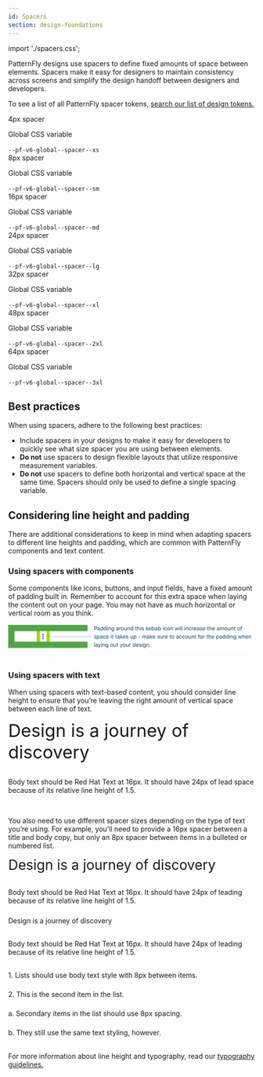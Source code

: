 ```yaml
---
id: Spacers
section: design-foundations
---
```

import './spacers.css';


PatternFly designs use spacers to define fixed amounts of space between elements. Spacers make it easy for designers to maintain consistency across screens and  simplify the design handoff between designers and developers.

To see a list of all PatternFly spacer tokens, [search our list of design tokens.](/tokens/all-patternfly-tokens/)

<div class="pf-v6-u-display-flex pf-v6-u-flex-direction-row pf-v6-u-mb-lg">
  <div class="ws-content-spacer4">
  </div>
  <div class="pf-v6-u-display-flex pf-v6-u-flex-direction-column">
    <div class="ws-content-spacerTitle">4px spacer</div>
    <div class="pf-v6-u-display-flex pf-v6-u-flex-direction-row">
      <p class="pf-v6-u-my-0 pf-v6-u-mr-sm ws-content-p">Global CSS variable </p>
      <code className="ws-code">--pf-v6-global--spacer--xs</code>
    </div>
  </div>
</div>

<div class="pf-v6-u-display-flex pf-v6-u-flex-direction-row pf-v6-u-mb-lg">
  <div class="ws-content-spacer8">
  </div>
  <div class="pf-v6-u-display-flex pf-v6-u-flex-direction-column">
    <div class="ws-content-spacerTitle">8px spacer</div>
    <div class="pf-v6-u-display-flex pf-v6-u-flex-direction-row">
      <p class="pf-v6-u-my-0 pf-v6-u-mr-sm ws-content-p">Global CSS variable </p>
      <code className="ws-code">--pf-v6-global--spacer--sm</code>
    </div>
  </div>
</div>

<div class="pf-v6-u-display-flex pf-v6-u-flex-direction-row pf-v6-u-mb-lg">
  <div class="ws-content-spacer16">
  </div>
  <div class="pf-v6-u-display-flex pf-v6-u-flex-direction-column">
    <div class="ws-content-spacerTitle">16px spacer</div>
    <div class="pf-v6-u-display-flex pf-v6-u-flex-direction-row">
      <p class="pf-v6-u-my-0 pf-v6-u-mr-sm ws-content-p">Global CSS variable </p>
      <code className="ws-code">--pf-v6-global--spacer--md</code>
    </div>
  </div>
</div>

<div class="pf-v6-u-display-flex pf-v6-u-flex-direction-row pf-v6-u-mb-lg">
  <div class="ws-content-spacer24">
  </div>
  <div class="pf-v6-u-display-flex pf-v6-u-flex-direction-column">
    <div class="ws-content-spacerTitle">24px spacer</div>
    <div class="pf-v6-u-display-flex pf-v6-u-flex-direction-row">
      <p class="pf-v6-u-my-0 pf-v6-u-mr-sm ws-content-p">Global CSS variable </p>
      <code className="ws-code">--pf-v6-global--spacer--lg</code>
    </div>
  </div>
</div>

<div class="pf-v6-u-display-flex pf-v6-u-flex-direction-row pf-v6-u-mb-lg">
  <div class="ws-content-spacer32">
  </div>
  <div class="pf-v6-u-display-flex pf-v6-u-flex-direction-column">
    <div class="ws-content-spacerTitle">32px spacer</div>
    <div class="pf-v6-u-display-flex pf-v6-u-flex-direction-row">
      <p class="pf-v6-u-my-0 pf-v6-u-mr-sm ws-content-p">Global CSS variable </p>
      <code className="ws-code">--pf-v6-global--spacer--xl</code>
    </div>
  </div>
</div>

<div class="pf-v6-u-display-flex pf-v6-u-flex-direction-row pf-v6-u-mb-lg">
  <div class="ws-content-spacer48">
  </div>
  <div class="pf-v6-u-display-flex pf-v6-u-flex-direction-column">
    <div class="ws-content-spacerTitle">48px spacer</div>
    <div class="pf-v6-u-display-flex pf-v6-u-flex-direction-row">
      <p class="pf-v6-u-my-0 pf-v6-u-mr-sm ws-content-p">Global CSS variable </p>
      <code className="ws-code">--pf-v6-global--spacer--2xl</code>
    </div>
  </div>
</div>

<div class="pf-v6-u-display-flex pf-v6-u-flex-direction-row pf-v6-u-mb-lg">
  <div class="ws-content-spacer64">
  </div>
  <div class="pf-v6-u-display-flex pf-v6-u-flex-direction-column">
    <div class="ws-content-spacerTitle">64px spacer</div>
    <div class="pf-v6-u-display-flex pf-v6-u-flex-direction-row">
      <p class="pf-v6-u-my-0 pf-v6-u-mr-sm ws-content-p">Global CSS variable </p>
      <code className="ws-code">--pf-v6-global--spacer--3xl</code>
    </div>
  </div>
</div>

## Best practices

When using spacers, adhere to the following best practices: 

- Include spacers in your designs to make it easy for developers to quickly see what size spacer you are using between elements.
- **Do not** use spacers to design flexible layouts that utilize responsive measurement variables.
- **Do not** use spacers to define both horizontal and vertical space at the same time. Spacers should only be used to define a single spacing variable.

## Considering line height and padding

There are additional considerations to keep in mind when adapting spacers to different line heights and padding, which are common with PatternFly components and text content.

### Using spacers with components

Some components like icons, buttons, and input fields, have a fixed amount of padding built in. Remember to account for this extra space when laying the content out on your page. You may not have as much horizontal or vertical room as you think.

<img src="./padding-example.png" alt="Spacers example" style="background-color: var(--pf-v6-global--palette--white)" />

<br/>
<br/>

### Using spacers with text 

When using spacers with text-based content, you should consider line height to ensure that you’re leaving the right amount of vertical space between each line of text. 

  <div class="content-inner-div">
    <div class="ws-content-border" style="font-size: 36px;">
      Design is a journey of discovery
    </div>
    <div class="ws-content-spacer16" style="height: 16px;">
    </div>
    <p class="ws-content-border ws-content-p">
  Body text should be Red Hat Text at 16px. It should have 24px of lead space because of its relative line height of 1.5.
    </p>
  </div>

<br/>

You also need to use different spacer sizes depending on the type of text you’re using. For example, you’ll need to provide a 16px spacer between a title and body copy, but only an 8px spacer between items in a bulleted or numbered list.

  <div class="content-inner-div">
    <div class="ws-content-border" style="font-size: 28px">
      Design is a journey of discovery
    </div>
    <div class="ws-content-spacer16" style="height: 16px;">
    </div>
    <p class="ws-content-border ws-content-p" style="margin-bottom: 0;">
      Body text should be Red Hat Text at 16px. It should have 24px of leading because of its relative line height of 1.5.
    </p>
    <div class="ws-content-spacer24" style="height: 24px;">
    </div>
    <div class="h2 ws-content-border">
      Design is a journey of discovery
    </div>
    <div class="ws-content-spacer16" style="height: 16px;">
    </div>
    <p class="ws-content-border ws-content-p" style="margin-bottom: 0;">
      Body text should be Red Hat Text at 16px. It should have 24px of leading because of its relative line height of 1.5.
    </p>
    <div class="ws-content-spacer16" style="height: 16px;">
    </div>
    <p class="ws-content-border ws-content-p" style="margin-bottom: 0;">
      1. Lists should use body text style with 8px between items.
    </p>
    <div class="ws-content-spacer8" style="height: 8px;">
    </div>
    <p class="ws-content-border ws-content-p" style="margin-bottom: 0;">
      2. This is the second item in the list.
    </p>
    <div class="ws-content-spacer8" style="height: 8px;">
    </div>
    <p class="ws-content-border ws-content-p" style="margin-bottom: 0;">
      a. Secondary items in the list should use 8px spacing.
    </p>
    <div class="ws-content-spacer8" style="height: 8px;">
    </div>
    <p class="ws-content-border ws-content-p" style="margin-bottom: 0;">
      b. They still use the same text styling, however.
    </p>
  </div>

<br/>

For more information about line height and typography, read our [typography guidelines.](/design-foundations/typography)

